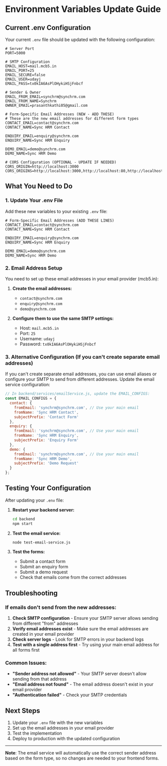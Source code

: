 # Environment Variables Update Guide

## Current .env Configuration
Your current `.env` file should be updated with the following configuration:

```env
# Server Port
PORT=5000

# SMTP Configuration
EMAIL_HOST=mail.mcb5.in
EMAIL_PORT=25
EMAIL_SECURE=false
EMAIL_USER=udayj
EMAIL_PASS=tx0kIA6AsPlOHykiHSjFnbcf

# Sender & Owner
EMAIL_FROM_EMAIL=synchrm@synchrm.com
EMAIL_FROM_NAME=Synchrm
OWNER_EMAIL=prasanthkathi05@gmail.com

# Form-Specific Email Addresses (NEW - ADD THESE)
# These are the new email addresses for different form types
CONTACT_EMAIL=contact@synchrm.com
CONTACT_NAME=Sync HRM Contact

ENQUIRY_EMAIL=enquiry@synchrm.com
ENQUIRY_NAME=Sync HRM Enquiry

DEMO_EMAIL=demo@synchrm.com
DEMO_NAME=Sync HRM Demo

# CORS Configuration (OPTIONAL - UPDATE IF NEEDED)
CORS_ORIGIN=http://localhost:3000
CORS_ORIGINS=http://localhost:3000,http://localhost:80,http://localhost,https://localhost,https://synchrm.com,https://www.synchrm.com
```

## What You Need to Do

### 1. Update Your .env File
Add these new variables to your existing `.env` file:

```env
# Form-Specific Email Addresses (ADD THESE LINES)
CONTACT_EMAIL=contact@synchrm.com
CONTACT_NAME=Sync HRM Contact

ENQUIRY_EMAIL=enquiry@synchrm.com
ENQUIRY_NAME=Sync HRM Enquiry

DEMO_EMAIL=demo@synchrm.com
DEMO_NAME=Sync HRM Demo
```

### 2. Email Address Setup
You need to set up these email addresses in your email provider (mcb5.in):

1. **Create the email addresses:**
   - `contact@synchrm.com`
   - `enquiry@synchrm.com`
   - `demo@synchrm.com`

2. **Configure them to use the same SMTP settings:**
   - Host: `mail.mcb5.in`
   - Port: `25`
   - Username: `udayj`
   - Password: `tx0kIA6AsPlOHykiHSjFnbcf`

### 3. Alternative Configuration (If you can't create separate email addresses)

If you can't create separate email addresses, you can use email aliases or configure your SMTP to send from different addresses. Update the email service configuration:

```javascript
// In backend/services/emailService.js, update the EMAIL_CONFIGS:
const EMAIL_CONFIGS = {
  contact: {
    fromEmail: 'synchrm@synchrm.com', // Use your main email
    fromName: 'Sync HRM Contact',
    subjectPrefix: 'Contact Form'
  },
  enquiry: {
    fromEmail: 'synchrm@synchrm.com', // Use your main email
    fromName: 'Sync HRM Enquiry',
    subjectPrefix: 'Enquiry Form'
  },
  demo: {
    fromEmail: 'synchrm@synchrm.com', // Use your main email
    fromName: 'Sync HRM Demo',
    subjectPrefix: 'Demo Request'
  }
};
```

## Testing Your Configuration

After updating your `.env` file:

1. **Restart your backend server:**
   ```bash
   cd backend
   npm start
   ```

2. **Test the email service:**
   ```bash
   node test-email-service.js
   ```

3. **Test the forms:**
   - Submit a contact form
   - Submit an enquiry form
   - Submit a demo request
   - Check that emails come from the correct addresses

## Troubleshooting

### If emails don't send from the new addresses:

1. **Check SMTP configuration** - Ensure your SMTP server allows sending from different "from" addresses
2. **Verify email addresses exist** - Make sure the email addresses are created in your email provider
3. **Check server logs** - Look for SMTP errors in your backend logs
4. **Test with a single address first** - Try using your main email address for all forms first

### Common Issues:

- **"Sender address not allowed"** - Your SMTP server doesn't allow sending from that address
- **"Email address not found"** - The email address doesn't exist in your email provider
- **"Authentication failed"** - Check your SMTP credentials

## Next Steps

1. Update your `.env` file with the new variables
2. Set up the email addresses in your email provider
3. Test the implementation
4. Deploy to production with the updated configuration

---

**Note**: The email service will automatically use the correct sender address based on the form type, so no changes are needed to your frontend forms.

